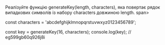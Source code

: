 Реалізуйте функцію generateKey(length, characters), яка повертає рядок випадкових символів із набору characters довжиною length. span>

const characters = 'abcdefghijklmnopqrstuvwxyz0123456789';

const key = generateKey(16, characters);
console.log(key); // eg599gb60q926j8i